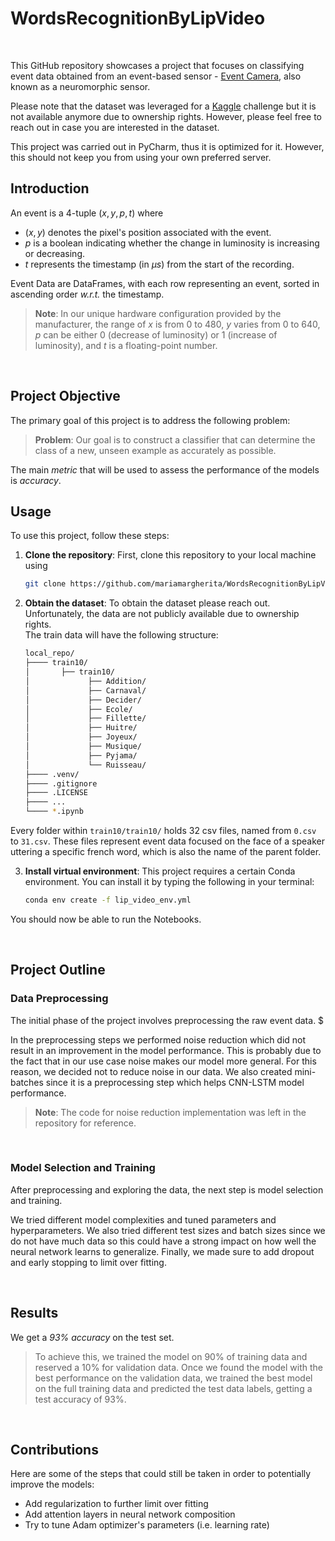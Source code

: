 # WordsRecognitionByLipVideo

<br>

This GitHub repository showcases a project that focuses on classifying event data obtained from an event-based sensor - [Event Camera], also known as a neuromorphic sensor.

[Event Camera]: https://en.wikipedia.org/wiki/Event_camera

Please note that the dataset was leveraged for a [Kaggle](https://www.kaggle.com/competitions/smemi309-final-evaluation-challenge-2022) challenge but it is not available anymore due to ownership rights. However, please feel free to reach out in case you are interested in the dataset.

This project was carried out in PyCharm, thus it is optimized for it. However, this should not keep you from using your own preferred server.
<br>

## Introduction

An event is a 4-tuple $(x,y,p,t)$ where

- $(x,y)$ denotes the pixel's position associated with the event.
- $p$ is a boolean indicating whether the change in luminosity is increasing or decreasing.
- $t$ represents the timestamp (in $\mu s$) from the start of the recording.

Event Data are DataFrames, with each row representing an event, sorted in ascending order *w.r.t.* the timestamp.

> **Note**: In our unique hardware configuration provided by the manufacturer, the range of $x$ is from $0$ to $480$, $y$ varies from $0$ to $640$, $p$ can be either $0$ (decrease of luminosity) or $1$ (increase of luminosity), and $t$ is a floating-point number.

<br>

## Project Objective

The primary goal of this project is to address the following problem:

> **Problem**: Our goal is to construct a classifier that can determine the class of a new, unseen example as accurately as possible.

The main *metric* that will be used to assess the performance of the models is *accuracy*.
<br>

## Usage

To use this project, follow these steps:

1. **Clone the repository**: First, clone this repository to your local machine using

    ```bash
    git clone https://github.com/mariamargherita/WordsRecognitionByLipVideo.git
    ```

2. **Obtain the dataset**: To obtain the dataset please reach out. Unfortunately, the data are not publicly available due to ownership rights. \
The train data will have the following structure:
    ```bash
    local_repo/
    ├──── train10/
    │       ├── train10/
    │             ├── Addition/
    │             ├── Carnaval/
    │             ├── Decider/
    │             ├── Ecole/
    │             ├── Fillette/
    │             ├── Huitre/
    │             ├── Joyeux/
    │             ├── Musique/
    │             ├── Pyjama/
    │             └── Ruisseau/
    ├──── .venv/
    ├──── .gitignore
    ├──── .LICENSE
    ├──── ...
    └──── *.ipynb

    ```
Every folder within `train10/train10/` holds 32 csv files, named from `0.csv` to `31.csv`. These files represent event data focused on the face of a speaker uttering a specific french word, which is also the name of the parent folder.

3. **Install virtual environment**: This project requires a certain Conda environment. You can install it by typing the following in your terminal:

    ```bash
    conda env create -f lip_video_env.yml
    ```
   
You should now be able to run the Notebooks.

<br>

## Project Outline

### Data Preprocessing

The initial phase of the project involves preprocessing the raw event data. $

In the preprocessing steps we performed noise reduction which did not result in an improvement in the model performance.
This is probably due to the fact that in our use case noise makes our model more general. For this reason, we decided not to reduce noise in our data. We also created mini-batches since it is a preprocessing
step which helps CNN-LSTM model performance.

> **Note**: The code for noise reduction implementation was left in the repository for reference.

<br>

### Model Selection and Training

After preprocessing and exploring the data, the next step is model selection and training.

We tried different model complexities and tuned parameters and hyperparameters. We also tried different test sizes and batch sizes since
we do not have much data so this could have a strong impact on how well the neural network learns to generalize. Finally, we made sure to add dropout and 
early stopping to limit over fitting.

<br>

## Results

We get a *93% accuracy* on the test set. 

> To achieve this, we trained the model on 90% of training data and reserved a
10% for validation data. Once we found the model with the best performance on the validation data, we trained the best model on the full training data and
predicted the test data labels, getting a test accuracy of 93%.

<br>

## Contributions

Here are some of the steps that could still be taken in order to potentially improve the models:

- Add regularization to further limit over fitting
- Add attention layers in neural network composition
- Try to tune Adam optimizer's parameters (i.e. learning rate)


